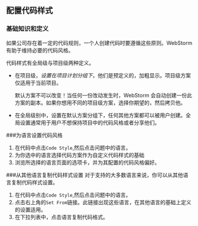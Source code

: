 ## 配置代码样式

### 基础知识和定义
如果公司存在着一定的代码规则，一个人创建代码时要遵循这些原则。WebStorm有助于维持必要的代码风格。

代码样式有全局级与项目级两种定义。
* 在项目级，*设置在项目计划分组下*，他们是预定义的，加粗显示。项目级方案仅适用于当前项目。

	默认方案不可以改变！当任何一份改动发生时，WebStorm 会自动创建一份此方案的副本。如果你想用不同的项目级方案，选择你期望的，然后拷贝他。
* 在全局级别中，设置在默认方案分组下，任何其他方案都可以被用户创建。全局设置通常用于用户不想保持项目中的代码风格或者分享他们。

###为语言设置代码风格
1. 在代码中点击`Code Style`,然后点击问题中的语言。
2. 为你选中的语言选择代码方案作为自定义代码样式的基础
3. 浏览所选择的语言页面的选项卡，并为其配置的代码风格偏好。

###从其他语言复制代码样式设置
对于支持的大多数语言来说，你可以从其他语言复制代码样式设置。
1. 在代码中点击`Code Style`,然后点击问题中的语言。
2. 点击右上角的`Set From`链接。此链接出现这些语言，在其他语言的基础上定义的设置适用。
3. 在下拉列表中，点击语言复制代码格式。
